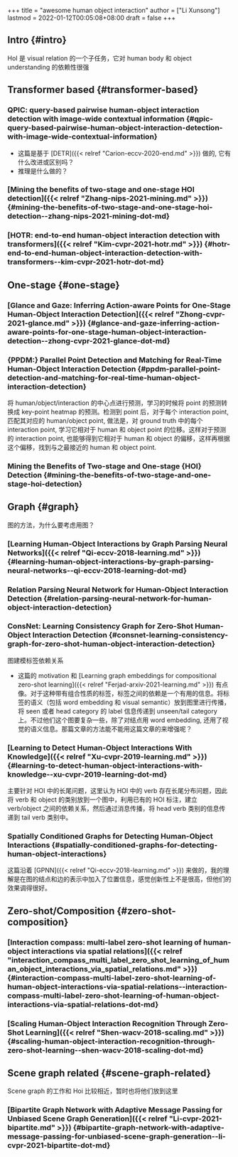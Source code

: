 +++
title = "awesome human object interaction"
author = ["Li Xunsong"]
lastmod = 2022-01-12T00:05:08+08:00
draft = false
+++

## Intro {#intro}

HoI 是 visual relation 的一个子任务，它对 human body 和 object understanding 的依赖性很强

<!--more-->


## Transformer based {#transformer-based}


### QPIC: query-based pairwise human-object interaction detection with image-wide contextual information {#qpic-query-based-pairwise-human-object-interaction-detection-with-image-wide-contextual-information}

-   这篇是基于 [DETR]({{< relref "Carion-eccv-2020-end.md" >}}) 做的, 它有什么改进或区别吗？
-   推理是什么做的？


### [Mining the benefits of two-stage and one-stage HOI detection]({{< relref "Zhang-nips-2021-mining.md" >}}) {#mining-the-benefits-of-two-stage-and-one-stage-hoi-detection--zhang-nips-2021-mining-dot-md}


### [HOTR: end-to-end human-object interaction detection with transformers]({{< relref "Kim-cvpr-2021-hotr.md" >}}) {#hotr-end-to-end-human-object-interaction-detection-with-transformers--kim-cvpr-2021-hotr-dot-md}


## One-stage {#one-stage}


### [Glance and Gaze: Inferring Action-aware Points for One-Stage Human-Object Interaction Detection]({{< relref "Zhong-cvpr-2021-glance.md" >}}) {#glance-and-gaze-inferring-action-aware-points-for-one-stage-human-object-interaction-detection--zhong-cvpr-2021-glance-dot-md}


### {PPDM:} Parallel Point Detection and Matching for Real-Time Human-Object Interaction Detection {#ppdm-parallel-point-detection-and-matching-for-real-time-human-object-interaction-detection}

将 human/object/interaction 的中心点进行预测，学习的时候将 point 的预测转换成 key-point heatmap 的预测。检测到 point 后，对于每个 interaction point, 匹配其对应的 human/object point, 做法是，对 ground truth 中的每个 interaction point, 学习它相对于 human 和 object point 的位移。这样对于预测的 interaction point, 也能够得到它相对于 human 和 object 的偏移，这样再根据这个偏移，找到与之最接近的 human 和 object point.


### Mining the Benefits of Two-stage and One-stage {HOI} Detection {#mining-the-benefits-of-two-stage-and-one-stage-hoi-detection}


## Graph {#graph}

图的方法，为什么要考虑用图？


### [Learning Human-Object Interactions by Graph Parsing Neural Networks]({{< relref "Qi-eccv-2018-learning.md" >}}) {#learning-human-object-interactions-by-graph-parsing-neural-networks--qi-eccv-2018-learning-dot-md}


### Relation Parsing Neural Network for Human-Object Interaction Detection {#relation-parsing-neural-network-for-human-object-interaction-detection}


### ConsNet: Learning Consistency Graph for Zero-Shot Human-Object Interaction Detection {#consnet-learning-consistency-graph-for-zero-shot-human-object-interaction-detection}

图建模标签依赖关系

-   这篇的 motivation 和 [Learning graph embeddings for compositional zero-shot learning]({{< relref "Ferjad-arxiv-2021-learning.md" >}}) 有点像。对于这种带有组合性质的标签，标签之间的依赖是一个有用的信息。将标签的语义（包括 word embedding 和 visual semantic）放到图里进行传播，将 seen 或者 head category 的 label 信息传递到 unseen/tail category 上。不过他们这个图要复杂一些，除了对结点用 word embedding, 还用了视觉的语义信息。那篇文章的方法能不能用这篇文章的来增强呢？


### [Learning to Detect Human-Object Interactions With Knowledge]({{< relref "Xu-cvpr-2019-learning.md" >}}) {#learning-to-detect-human-object-interactions-with-knowledge--xu-cvpr-2019-learning-dot-md}

主要针对 HOI 中的长尾问题，这里认为 HOI 中的 verb 存在长尾分布问题，因此将 verb 和 object 的类别放到一个图中，利用已有的 HOI 标注，建立 verb/object 之间的依赖关系，然后通过消息传播，将 head verb 类别的信息传递到 tail verb 类别中。


### Spatially Conditioned Graphs for Detecting Human-Object Interactions {#spatially-conditioned-graphs-for-detecting-human-object-interactions}

这篇沿着 [GPNN]({{< relref "Qi-eccv-2018-learning.md" >}}) 来做的，我的理解是在图的结点和边的表示中加入了位置信息，感觉创新性上不是很高，但他们的效果调得很好。


## Zero-shot/Composition {#zero-shot-composition}


### [Interaction compass: multi-label zero-shot learning of human-object interactions via spatial relations]({{< relref "interaction_compass_multi_label_zero_shot_learning_of_human_object_interactions_via_spatial_relations.md" >}}) {#interaction-compass-multi-label-zero-shot-learning-of-human-object-interactions-via-spatial-relations--interaction-compass-multi-label-zero-shot-learning-of-human-object-interactions-via-spatial-relations-dot-md}


### [Scaling Human-Object Interaction Recognition Through Zero-Shot Learning]({{< relref "Shen-wacv-2018-scaling.md" >}}) {#scaling-human-object-interaction-recognition-through-zero-shot-learning--shen-wacv-2018-scaling-dot-md}


## Scene graph related {#scene-graph-related}

Scene graph 的工作和 Hoi 比较相近，暂时也将他们放到这里


### [Bipartite Graph Network with Adaptive Message Passing for Unbiased Scene Graph Generation]({{< relref "Li-cvpr-2021-bipartite.md" >}}) {#bipartite-graph-network-with-adaptive-message-passing-for-unbiased-scene-graph-generation--li-cvpr-2021-bipartite-dot-md}